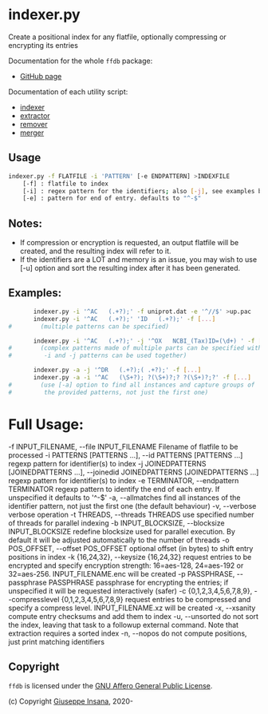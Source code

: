 # indexer.py

Create a positional index for any flatfile, optionally compressing or
encrypting its entries

Documentation for the whole `ffdb` package:
* [GitHub page](https://github.com/g-insana/ffdb.py/)

Documentation of each utility script:
* [indexer](indexer.md)
* [extractor](extractor.md)
* [remover](extractor.md)
* [merger](merger.md)


## Usage
```bash
indexer.py -f FLATFILE -i 'PATTERN' [-e ENDPATTERN] >INDEXFILE
    [-f] : flatfile to index
    [-i] : regex pattern for the identifiers; also [-j], see examples below
    [-e] : pattern for end of entry. defaults to "^-$"
```

## Notes:
  * If compression or encryption is requested, an output flatfile will
         be created, and the resulting index will refer to it.
  * If the identifiers are a LOT and memory is an issue, you may wish to use
         [-u] option and sort the resulting index after it has been generated.

## Examples:
```bash
       indexer.py -i '^AC   (.+?);' -f uniprot.dat -e '^//$' >up.pac
       indexer.py -i '^AC   (.+?);' 'ID   (.+?);' -f [...]
#        (multiple patterns can be specified)

       indexer.py -i '^AC   (.+?);' -j '^OX   NCBI_(Tax)ID=(\d+) ' -f [...]
#        (complex patterns made of multiple parts can be specified with [-j];
#         -i and -j patterns can be used together)

       indexer.py -a -j '^DR   (.+?);( .+?);' -f [...]
       indexer.py -a -i '^AC   (\S+?); ?(\S+)?;? ?(\S+)?;?' -f [...]
#        (use [-a] option to find all instances and capture groups of
#         the provided patterns, not just the first one)
```

# Full Usage:
  -f INPUT_FILENAME, --file INPUT_FILENAME
                        Filename of flatfile to be processed
  -i PATTERNS [PATTERNS ...], --id PATTERNS [PATTERNS ...]
                        regexp pattern for identifier(s) to index
  -j JOINEDPATTERNS [JOINEDPATTERNS ...], --joinedid JOINEDPATTERNS [JOINEDPATTERNS ...]
                        regexp pattern for identifier(s) to index
  -e TERMINATOR, --endpattern TERMINATOR
                        regexp pattern to identify the end of each entry. If
                        unspecified it defaults to '^-$'
  -a, --allmatches      find all instances of the identifier pattern, not just
                        the first one (the default behaviour)
  -v, --verbose         verbose operation
  -t THREADS, --threads THREADS
                        use specified number of threads for parallel indexing
  -b INPUT_BLOCKSIZE, --blocksize INPUT_BLOCKSIZE
                        redefine blocksize used for parallel execution. By
                        default it will be adjusted automatically to the
                        number of threads
  -o POS_OFFSET, --offset POS_OFFSET
                        optional offset (in bytes) to shift entry positions in
                        index
  -k {16,24,32}, --keysize {16,24,32}
                        request entries to be encrypted and specify encryption
                        strength: 16=aes-128, 24=aes-192 or 32=aes-256.
                        INPUT_FILENAME.enc will be created
  -p PASSPHRASE, --passphrase PASSPHRASE
                        passphrase for encrypting the entries; if unspecified
                        it will be requested interactively (safer)
  -c {0,1,2,3,4,5,6,7,8,9}, --compresslevel {0,1,2,3,4,5,6,7,8,9}
                        request entries to be compressed and specify a
                        compress level. INPUT_FILENAME.xz will be created
  -x, --xsanity         compute entry checksums and add them to index
  -u, --unsorted        do not sort the index, leaving that task to a followup
                        external command. Note that extraction requires a
                        sorted index
  -n, --nopos           do not compute positions, just print matching
                        identifiers

## Copyright

`ffdb` is licensed under the [GNU Affero General Public License](https://choosealicense.com/licenses/agpl-3.0/).

(c) Copyright [Giuseppe Insana](http://insana.net), 2020-
